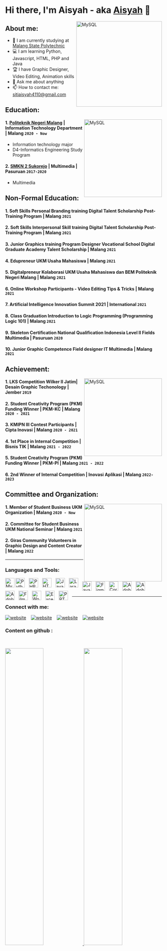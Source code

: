 # Hi there, I'm Aisyah - aka [Aisyah](https://instagram.com/_aisyaa14) 👋
[<img align="right" alt="MySQL" width="275px" src="https://img.freepik.com/free-vector/illustration-female-character-wearing-hijab-working-office_10045-686.jpg?t=st=1658821433~exp=1658822033~hmac=4dfbd3e89be96163f2652fac60eabbf7a172a500e62e2da9cc525d8e589dabc0&w=740" />][webdev]
## About me:
- 🏫 I am currently studying at [Malang State Polytechnic](https://www.polinema.ac.id/)
- 💻 I am learning Python, Javascript, HTML, PHP and Java
- 🏆 I have Graphic Designer, Video Editing, Animation skills
- 💬 Ask me about anything
- 📫 How to contact me: sitiaisyah4110@gmail.com



## Education:
   [<img align="right" alt="MySQL" width="250px" src="https://img.freepik.com/free-vector/video-conference-remote-working-flat-illustration-screen-laptop-with-group-colleagues-people-conn_88138-548.jpg?w=740" />][webdev]
#### 1. [Politeknik Negeri Malang](https://www.polinema.ac.id/) | Information Technology Department | Malang `2020 - Now`
  - Information technology major
  - D4-Informatics Engineering Study Program
 #### 2. [SMKN 2 Sukorejo]() | Multimedia | Pasuruan `2017-2020`
   - Multimedia


## Non-Formal Education:
#### 1. Soft Skills Personal Branding training Digital Talent Scholarship Post-Training Program | Malang `2021`
#### 2. Soft Skills Interpersonal Skill training Digital Talent Scholarship Post-Training Program | Malang `2021`
#### 3. Junior Graphics training Program Designer Vocational School Digital Graduate Academy Talent Scholarship | Malang `2021`
#### 4. Edupreneur UKM Usaha Mahasiswa | Malang `2021`
#### 5. Digitalpreneur Kolaborasi UKM Usaha Mahasiswa dan BEM Politeknik Negeri Malang | Malang `2021`
#### 6. Online Workshop Participants - Video Editing Tips & Tricks | Malang `2021`
#### 7. Artificial Intelligence Innovation Summit 2021 | International `2021`
#### 8. Class Graduation Introduction to Logic Programming (Programming Logic 101) | Malang `2021`
#### 9. Skeleton Certification National Qualification Indonesia Level II Fields Multimedia | Pasuruan `2020`
#### 10. Junior Graphic Competence Field designer IT Multimedia | Malang `2021`


## Achievement:
[<img align="right" alt="MySQL" width="250px" src="https://img.freepik.com/free-vector/team-happy-employees-winning-award-celebrating-success-business-people-enjoying-victory-getting-gold-cup-trophy-vector-illustration-reward-prize-champions-s_74855-8601.jpg?w=740" />][webdev]
#### 1. LKS Competition Wilker II Jatim| Desain Graphic Techonology | Jember `2019`
#### 2. Student Creativity Program (PKM) Funding Winner | PKM-KC | Malang `2020 - 2021`
#### 3. KMIPN III Contest Participants | Cipta Inovasi | Malang `2020 - 2021`
#### 4. 1st Place in Internal Competition | Bisnis TIK | Malang `2021 - 2022`
#### 5. Student Creativity Program (PKM) Funding Winner | PKM-PI | Malang `2021 - 2022`
#### 6. 2nd Winner of Internal Competition | Inovasi Aplikasi | Malang `2022-2023`


## Committee and Organization:
[<img align="right" alt="MySQL" width="250px" src="https://img.freepik.com/free-vector/communication-flat-icon_1262-18771.jpg?t=st=1658822276~exp=1658822876~hmac=4c38d9382fa62ea02d0b83c3aabf3771560f884c71843136175d30ff06bc0ba5&w=740" />][webdev]
#### 1. Member of Student Business UKM Organization | Malang `2020 - Now`
#### 2. Committee for Student Business UKM National Seminar | Malang `2021`
#### 2. Giras Community Volunteers in Graphic Design and Content Creator | Malang `2022`

---
### Languages and Tools:

[<img align="left" alt="MySQL" width="30px" src="https://img.icons8.com/fluency/48/000000/mysql-logo.png" />][webdev]
[<img align="left" alt="Python" width="30px" src="https://upload.wikimedia.org/wikipedia/commons/thumb/c/c3/Python-logo-notext.svg/110px-Python-logo-notext.svg.png?20100317150552" style="padding-right:10px;" />][webdev]
[<img align="left" alt="PHP" width="30px" src="https://img.icons8.com/external-prettycons-flat-prettycons/47/000000/external-php-web-and-seo-prettycons-flat-prettycons.png" style="padding-right:10px;" />][webdev]
[<img align="left" alt="HTML" width="30px" src="https://img.icons8.com/external-flaticons-lineal-color-flat-icons/64/000000/external-html-computer-science-flaticons-lineal-color-flat-icons.png" style="padding-right:10px;" />][webdev]
[<img align="left" alt="Java Script" width="30px" src="https://img.icons8.com/external-flaticons-lineal-color-flat-icons/64/000000/external-java-script-web-development-flaticons-lineal-color-flat-icons-2.png" style="padding-right:10px;" />][webdev]
[<img align="left" alt="Laravel" width="30px" src="https://img.icons8.com/fluency/48/000000/laravel.png" style="padding-right:10px;" />][webdev]
[<img align="left" alt="Java" width="30px" src="https://img.icons8.com/color/48/000000/java-coffee-cup-logo--v1.png" style="padding-right:10px;" />][webdev]
[<img align="left" alt="Figma" width="30px" src="https://img.icons8.com/fluency/48/000000/figma.png" style="padding-right:10px;" />][webdev]
[<img align="left" alt="Corel draw" width="30px" src="https://img.icons8.com/fluency/48/000000/coreldraw-2021.png" style="padding-right:10px;" />][webdev]
[<img align="left" alt="Adobe Photoshop" width="30px" src="https://img.icons8.com/color/48/000000/adobe-photoshop--v1.png" style="padding-right:10px;" />][webdev]
[<img align="left" alt="Adobe Premier" width="30px" src="https://img.icons8.com/color/48/000000/adobe-premiere-pro--v1.png" style="padding-right:10px;" />][webdev]
[<img align="left" alt="Adobe Flash" width="30px" src="https://img.icons8.com/color/48/000000/adobe-flash--v1.png" style="padding-right:10px;" />][webdev]
[<img align="left" alt="Filmora" width="30px" src="https://img.icons8.com/color/48/000000/filmora.png" style="padding-right:10px;" />][webdev]
[<img align="left" alt="Word" width="30px" src="https://img.icons8.com/fluency/48/000000/microsoft-word-2019.png" style="padding-right:10px;" />][webdev]
[<img align="left" alt="Excel" width="30px" src="https://img.icons8.com/color/48/000000/microsoft-excel-2019--v1.png" style="padding-right:10px;" />][webdev]
[<img align="left" alt="PPT" width="30px" src="https://img.icons8.com/color/48/000000/ms-powerpoint--v1.png" style="padding-right:10px;" />][webdev]

<br />
<br />

---
### Connect with me:

[![website](https://img.icons8.com/color/48/000000/youtube-play.png)](https://www.youtube.com/channel/UCm17-AcMDibYaqwy1_O40bA#gh-light-mode-only)
&nbsp;&nbsp;
[![website](https://img.icons8.com/color/48/000000/twitter--v1.png)](https://twitter.com/aisyaa140102#gh-light-mode-only)
&nbsp;&nbsp;
[![website](https://img.icons8.com/fluency/48/000000/instagram-new.png)](https://instagram.com/_aisyaa14#gh-light-mode-only)
&nbsp;&nbsp;
[![website](https://img.icons8.com/color/48/000000/telegram-app--v1.png)](https://t.me/aisyaa14#gh-light-mode-only)


[webdev]: https://github.com/sitiaisyah14

### Content on github :
<br/>
<p align="left">
  <a href="https://sitiaisyah14.dev/">
  <img width="49.5%" src="https://github-readme-stats.vercel.app/api?username=sitiaisyah14&show_icons=true&theme=omni&hide_border=true" />
    <img width="49.5%" src="https://github-readme-streak-stats.herokuapp.com/?user=sitiaisyah14&theme=omni&hide_border=true" />
  </a>
</p>
<br>

[![Siti Aisyah' Activity Graph](https://activity-graph.herokuapp.com/graph?username=sitiaisyah14&custom_title=sitiaisyah14's%20Contribution%20Graph&theme=omni&bg_color=191622&hide_border=true&line=e6dd79&point=d467a7)](https://sitiaisyah14.dev)
